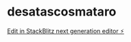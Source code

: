 # desatascosmataro

[Edit in StackBlitz next generation editor ⚡️](https://stackblitz.com/~/github.com/localseo365/desatascosmataro)
